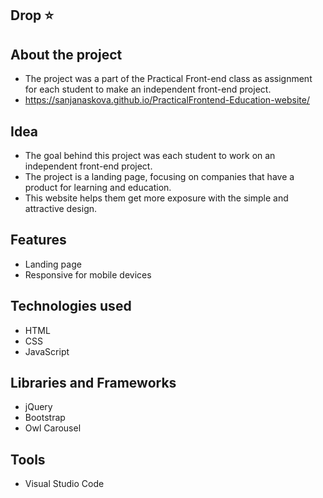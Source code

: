 Drop ⭐
-----------------


About the project
------------------
- The project was a part of the Practical Front-end class as assignment for each student to make an independent front-end project. 
- https://sanjanaskova.github.io/PracticalFrontend-Education-website/

Idea
------
- The goal behind this project was each student to work on an independent front-end project.
- The project is a landing page, focusing on companies that have a product for learning and education.
- This website helps them get more exposure with the simple and attractive design.

Features
---------
- Landing page
- Responsive for mobile devices

Technologies used
-------------------
- HTML
- CSS
- JavaScript

Libraries and Frameworks
-------------------------
- jQuery
- Bootstrap
- Owl Carousel

Tools
-------
- Visual Studio Code
